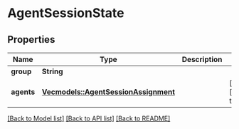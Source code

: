 # AgentSessionState

## Properties
Name | Type | Description | Notes
------------ | ------------- | ------------- | -------------
**group** | **String** |  | 
**agents** | [**Vec<models::AgentSessionAssignment>**](AgentSessionAssignment.md) |  | [optional] [default to None]

[[Back to Model list]](../README.md#documentation-for-models) [[Back to API list]](../README.md#documentation-for-api-endpoints) [[Back to README]](../README.md)


